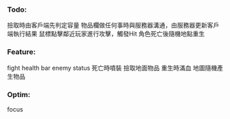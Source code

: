 ﻿### Todo:
撿取時由客戶端先判定容量
物品欄做任何事時與服務器溝通，由服務器更新客戶端執行結果
鼠標點擊鄰近玩家進行攻擊，觸發Hit
角色死亡後隨機地點重生

### Feature:
fight
health bar
enemy status
死亡時噴裝
撿取地面物品
重生時滿血
地圖隨機產生物品

### Optim:
focus
